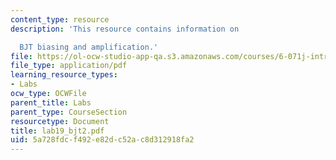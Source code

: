 ```yaml
---
content_type: resource
description: 'This resource contains information on

  BJT biasing and amplification.'
file: https://ol-ocw-studio-app-qa.s3.amazonaws.com/courses/6-071j-introduction-to-electronics-signals-and-measurement-spring-2006/5a728fdcf492e82dc52ac8d312918fa2_lab19_bjt2.pdf
file_type: application/pdf
learning_resource_types:
- Labs
ocw_type: OCWFile
parent_title: Labs
parent_type: CourseSection
resourcetype: Document
title: lab19_bjt2.pdf
uid: 5a728fdc-f492-e82d-c52a-c8d312918fa2
---
```

